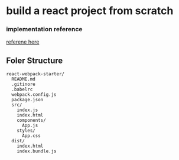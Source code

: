 # build a react project from scratch

### implementation reference
[referene here](https://hackernoon.com/how-to-build-a-react-project-from-scratch-using-webpack-4-and-babel-56d4a26afd32)

## Foler Structure
```
react-webpack-starter/
  README.md
  .gitinore
  .babelrc
  webpack.config.js
  package.json
  src/
    index.js
    index.html
    components/
      App.js
    styles/
      App.css
  dist/
    index.html
    index.bundle.js
```